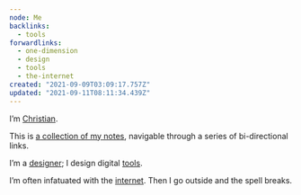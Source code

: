 ```yaml
---
node: Me
backlinks:
  - tools
forwardlinks:
  - one-dimension
  - design
  - tools
  - the-internet
created: "2021-09-09T03:09:17.757Z"
updated: "2021-09-11T08:11:34.439Z"
---
```


I’m [Christian](https://christianbroms.com).

This is [a collection of my notes](one-dimension.md), navigable through a series of bi-directional links.

I’m a [designer](design.md); I design digital [tools](tools.md).

I’m often infatuated with the [internet](the-internet.md). Then I go outside and the spell breaks.
